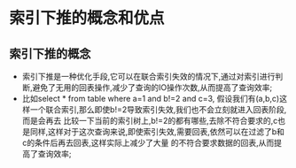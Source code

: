 # 索引下推的概念和优点
  ## 索引下推的概念
  - 索引下推是一种优化手段,它可以在联合索引失效的情况下,通过对索引进行判断,避免了无用的回表操作,减少了查询的IO操作次数,从而提高了查询效率;
  - 比如select * from table where a=1 and b!=2 and c=3, 假设我们有(a,b,c)这样一个联合索引,那么即使b!=2导致索引失效,我们也不会立刻就进入回表阶段,而是会再去
  比较一下当前的索引树上,b!=2的都有哪些,去除不符合要求的,c也是同样,这样对于这次查询来说,即使索引失效,需要回表,依然可以在过滤了b和c的条件后再去回表,这样实际上减少了大量
  的不符合要求数据的回表,从而提高了查询效率;